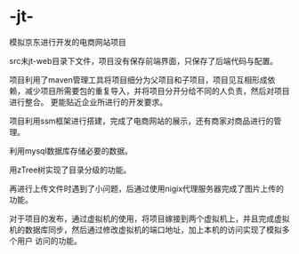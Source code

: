 # -jt-
模拟京东进行开发的电商网站项目

src未jt-web目录下文件，项目没有保存前端界面，只保存了后端代码与配置。

项目利用了maven管理工具将项目细分为父项目和子项目，项目见互相形成依赖，减少项目所需要包的重复导入，并将项目分开分给不同的人负责，然后对项目进行整合。
更能贴近企业所进行的开发要求。

项目利用ssm框架进行搭建，完成了电商网站的展示，还有商家对商品进行的管理。

利用mysql数据库存储必要的数据。 

用zTree树实现了目录分级的功能。

再进行上传文件时遇到了小问题，后通过使用nigix代理服务器完成了图片上传的功能。

对于项目的发布，通过虚拟机的使用，将项目嫁接到两个虚拟机上，并且完成虚拟机的数据库同步，然后通过修改虚拟机的端口地址，加上本机的访问实现了模拟多个用户
访问的功能。
